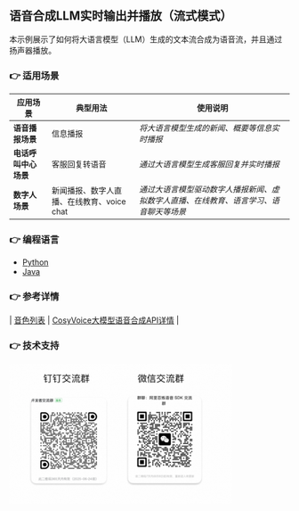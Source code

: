 [comment]: # (title and brief introduction of the sample)
## 语音合成LLM实时输出并播放（流式模式）
本示例展示了如何将大语言模型（LLM）生成的文本流合成为语音流，并且通过扬声器播放。

[comment]: # (list of scenarios of the sample)
### :point_right: 适用场景

| 应用场景 | 典型用法 | 使用说明 |
| ----- | ----- | ----- |
| **语音播报场景** | 信息播报 | *将大语言模型生成的新闻、概要等信息实时播报* |
| **电话呼叫中心场景** | 客服回复转语音 | *通过大语言模型生成客服回复并实时播报* |
| **数字人场景** | 新闻播报、数字人直播、在线教育、voice chat | *通过大语言模型驱动数字人播报新闻、虚拟数字人直播、在线教育、语言学习、语音聊天等场景* |

[comment]: # (supported programming languages of the sample)
### :point_right: 编程语言
- [Python](./python)
- [Java](./java)

[comment]: # (model and interface of the sample)
### :point_right: 参考详情

| [音色列表](https://help.aliyun.com/zh/model-studio/developer-reference/model-list-1?spm=a2c4g.11186623.0.0.6e4f3d47ohvUJx) | [CosyVoice大模型语音合成API详情](https://help.aliyun.com/zh/model-studio/developer-reference/api-details-25?spm=a2c4g.11186623.0.0.504b1751bmS0ev) |

[comment]: # (technical support of the sample)
### :point_right: 技术支持
<img src="../../../docs/image/groups.png" width="400"/>
